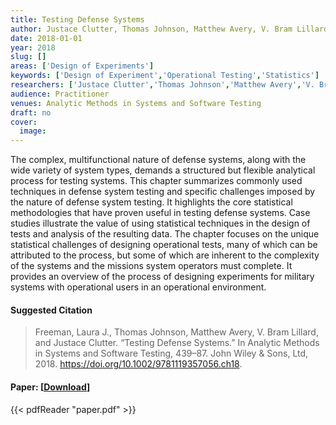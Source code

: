 ```yaml
---
title: Testing Defense Systems
author: Justace Clutter, Thomas Johnson, Matthew Avery, V. Bram Lillard, Laura Freeman
date: 2018-01-01
year: 2018
slug: []
areas: ['Design of Experiments']
keywords: ['Design of Experiment','Operational Testing','Statistics']
researchers: ['Justace Clutter','Thomas Johnson','Matthew Avery','V. Bram Lillard','Laura Freeman']
audience: Practitioner
venues: Analytic Methods in Systems and Software Testing
draft: no
cover:
  image: 
---
```




The complex, multifunctional nature of defense systems, along with the wide variety of system types, demands a structured but flexible analytical process for testing systems. This chapter summarizes commonly used techniques in defense system testing and specific challenges imposed by the nature of defense system testing. It highlights the core statistical methodologies that have proven useful in testing defense systems. Case studies illustrate the value of using statistical techniques in the design of tests and analysis of the resulting data. The chapter focuses on the unique statistical challenges of designing operational tests, many of which can be attributed to the process, but some of which are inherent to the complexity of the systems and the missions system operators must complete. It provides an overview of the process of designing experiments for military systems with operational users in an operational environment.

#### Suggested Citation
> Freeman, Laura J., Thomas Johnson, Matthew Avery, V. Bram Lillard, and Justace Clutter. “Testing Defense Systems.” In Analytic Methods in Systems and Software Testing, 439–87. John Wiley & Sons, Ltd, 2018. https://doi.org/10.1002/9781119357056.ch18.



#### Paper: [[Download](paper.pdf)]
{{< pdfReader "paper.pdf" >}}


